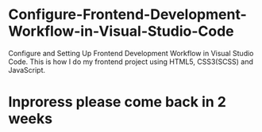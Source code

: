 # Configure-Frontend-Development-Workflow-in-Visual-Studio-Code
Configure and Setting Up Frontend Development Workflow in Visual Studio Code. This is how I do my frontend project using HTML5, CSS3(SCSS) and JavaScript.

<h1>Inproress please come back in 2 weeks</h1>
